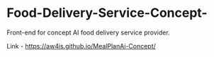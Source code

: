 # Food-Delivery-Service-Concept-
Front-end for concept AI food delivery service provider.

Link - https://aw4is.github.io/MealPlanAi-Concept/
